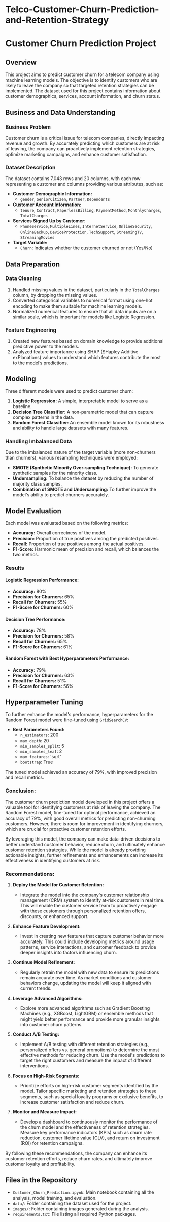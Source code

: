 # Telco-Customer-Churn-Prediction-and-Retention-Strategy


# **Customer Churn Prediction Project**

## **Overview**

This project aims to predict customer churn for a telecom company using machine learning models. The objective is to identify customers who are likely to leave the company so that targeted retention strategies can be implemented. The dataset used for this project contains information about customer demographics, services, account information, and churn status.

## **Business and Data Understanding**

### **Business Problem**

Customer churn is a critical issue for telecom companies, directly impacting revenue and growth. By accurately predicting which customers are at risk of leaving, the company can proactively implement retention strategies, optimize marketing campaigns, and enhance customer satisfaction.

### **Dataset Description**

The dataset contains 7,043 rows and 20 columns, with each row representing a customer and columns providing various attributes, such as:

- **Customer Demographic Information:**
  - `gender`, `SeniorCitizen`, `Partner`, `Dependents`
- **Customer Account Information:**
  - `tenure`, `Contract`, `PaperlessBilling`, `PaymentMethod`, `MonthlyCharges`, `TotalCharges`
- **Services Signed Up by Customer:**
  - `PhoneService`, `MultipleLines`, `InternetService`, `OnlineSecurity`, `OnlineBackup`, `DeviceProtection`, `TechSupport`, `StreamingTV`, `StreamingMovies`
- **Target Variable:**
  - `Churn`: Indicates whether the customer churned or not (Yes/No)

## **Data Preparation**

### **Data Cleaning**

1. Handled missing values in the dataset, particularly in the `TotalCharges` column, by dropping the missing values.
2. Converted categorical variables to numerical format using one-hot encoding to make them suitable for machine learning models.
3. Normalized numerical features to ensure that all data inputs are on a similar scale, which is important for models like Logistic Regression.

### **Feature Engineering**

1. Created new features based on domain knowledge to provide additional predictive power to the models.
2. Analyzed feature importance using SHAP (SHapley Additive exPlanations) values to understand which features contribute the most to the model’s predictions.

## **Modeling**

Three different models were used to predict customer churn:

1. **Logistic Regression:** A simple, interpretable model to serve as a baseline.
2. **Decision Tree Classifier:** A non-parametric model that can capture complex patterns in the data.
3. **Random Forest Classifier:** An ensemble model known for its robustness and ability to handle large datasets with many features.

### **Handling Imbalanced Data**

Due to the imbalanced nature of the target variable (more non-churners than churners), various resampling techniques were employed:

- **SMOTE (Synthetic Minority Over-sampling Technique):** To generate synthetic samples for the minority class.
- **Undersampling:** To balance the dataset by reducing the number of majority class samples.
- **Combination of SMOTE and Undersampling:** To further improve the model's ability to predict churners accurately.

## **Model Evaluation**

Each model was evaluated based on the following metrics:

- **Accuracy:** Overall correctness of the model.
- **Precision:** Proportion of true positives among the predicted positives.
- **Recall:** Proportion of true positives among the actual positives.
- **F1-Score:** Harmonic mean of precision and recall, which balances the two metrics.

### **Results**

#### **Logistic Regression Performance:**

- **Accuracy:** 80%
- **Precision for Churners:** 65%
- **Recall for Churners:** 55%
- **F1-Score for Churners:** 60%

#### **Decision Tree Performance:**

- **Accuracy:** 78%
- **Precision for Churners:** 58%
- **Recall for Churners:** 65%
- **F1-Score for Churners:** 61%

#### **Random Forest with Best Hyperparameters Performance:**

- **Accuracy:** 79%
- **Precision for Churners:** 63%
- **Recall for Churners:** 51%
- **F1-Score for Churners:** 56%

## **Hyperparameter Tuning**

To further enhance the model's performance, hyperparameters for the Random Forest model were fine-tuned using `GridSearchCV`:

- **Best Parameters Found:**
  - `n_estimators`: 200
  - `max_depth`: 20
  - `min_samples_split`: 5
  - `min_samples_leaf`: 2
  - `max_features`: 'sqrt'
  - `bootstrap`: True

The tuned model achieved an accuracy of 79%, with improved precision and recall metrics.


### **Conclusion:**

The customer churn prediction model developed in this project offers a valuable tool for identifying customers at risk of leaving the company. The Random Forest model, fine-tuned for optimal performance, achieved an accuracy of 79%, with good overall metrics for predicting non-churning customers. However, there is room for improvement in identifying churners, which are crucial for proactive customer retention efforts.

By leveraging this model, the company can make data-driven decisions to better understand customer behavior, reduce churn, and ultimately enhance customer retention strategies. While the model is already providing actionable insights, further refinements and enhancements can increase its effectiveness in identifying customers at risk.

### **Recommendations:**

1. **Deploy the Model for Customer Retention:**
   - Integrate the model into the company's customer relationship management (CRM) system to identify at-risk customers in real time. This will enable the customer service team to proactively engage with these customers through personalized retention offers, discounts, or enhanced support.

2. **Enhance Feature Development:**
   - Invest in creating new features that capture customer behavior more accurately. This could include developing metrics around usage patterns, service interactions, and customer feedback to provide deeper insights into factors influencing churn.

3. **Continue Model Refinement:**
   - Regularly retrain the model with new data to ensure its predictions remain accurate over time. As market conditions and customer behaviors change, updating the model will keep it aligned with current trends.

4. **Leverage Advanced Algorithms:**
   - Explore more advanced algorithms such as Gradient Boosting Machines (e.g., XGBoost, LightGBM) or ensemble methods that might yield better performance and provide more granular insights into customer churn patterns.

5. **Conduct A/B Testing:**
   - Implement A/B testing with different retention strategies (e.g., personalized offers vs. general promotions) to determine the most effective methods for reducing churn. Use the model's predictions to target the right customers and measure the impact of different interventions.

6. **Focus on High-Risk Segments:**
   - Prioritize efforts on high-risk customer segments identified by the model. Tailor specific marketing and retention strategies to these segments, such as special loyalty programs or exclusive benefits, to increase customer satisfaction and reduce churn.

7. **Monitor and Measure Impact:**
   - Develop a dashboard to continuously monitor the performance of the churn model and the effectiveness of retention strategies. Measure key performance indicators (KPIs) such as churn rate reduction, customer lifetime value (CLV), and return on investment (ROI) for retention campaigns.

By following these recommendations, the company can enhance its customer retention efforts, reduce churn rates, and ultimately improve customer loyalty and profitability.

## **Files in the Repository**

- `Customer_Churn_Prediction.ipynb`: Main notebook containing all the analysis, model training, and evaluation.
- `data/`: Folder containing the dataset used for the project.
- `images/`: Folder containing images generated during the analysis.
- `requirements.txt`: File listing all required Python packages.

